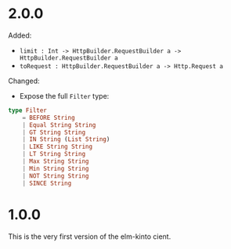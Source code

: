 # 2.0.0

Added:
- `limit : Int -> HttpBuilder.RequestBuilder a -> HttpBuilder.RequestBuilder a`
- `toRequest : HttpBuilder.RequestBuilder a -> Http.Request a`

Changed:
- Expose the full `Filter` type:
```elm
type Filter
    = BEFORE String
    | Equal String String
    | GT String String
    | IN String (List String)
    | LIKE String String
    | LT String String
    | Max String String
    | Min String String
    | NOT String String
    | SINCE String
```

# 1.0.0

This is the very first version of the elm-kinto cient.

